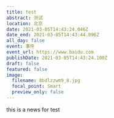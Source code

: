```yaml
---
title: test
abstract: 测试
location: 北京
date: 2021-03-05T14:43:24.046Z
date_end: 2021-03-05T14:43:44.096Z
all_day: false
event: 事件
event_url: https://www.baidu.com
publishDate: 2021-03-05T14:43:24.100Z
draft: false
featured: false
image:
  filename: 8bdlzzwm9_8.jpg
  focal_point: Smart
  preview_only: false
---
```

this is a news for test